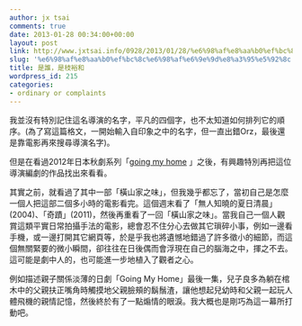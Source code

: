 ```yaml
---
author: jx tsai
comments: true
date: 2013-01-28 00:34:00+00:00
layout: post
link: http://www.jxtsai.info/0928/2013/01/28/%e6%98%af%e8%aa%b0%ef%bc%8c%e6%98%af%e6%9e%9d%e8%a3%95%e5%92%8c/
slug: '%e6%98%af%e8%aa%b0%ef%bc%8c%e6%98%af%e6%9e%9d%e8%a3%95%e5%92%8c'
title: 是誰，是枝裕和
wordpress_id: 215
categories:
- ordinary or complaints
---
```


我並沒有特別記住這名導演的名字，平凡的四個字，也不太知道如何排列它的順序。(為了寫這篇格文，一開始輸入自印象之中的名字，但一直出錯Orz，最後還是靠電影再來搜尋導演名字)。  
  
但是在看過2012年日本秋劇系列「[going my home](http://zh.wikipedia.org/wiki/Going_My_Home) 」之後，有興趣特別再把這位導演編劇的作品找出來看看。  
  
其實之前，就看過了其中一部「橫山家之味」，但我幾乎都忘了，當初自己是怎麼一個人把這部二個多小時的電影看完。這個週末看了「無人知曉的夏日清晨」(2004)、「奇蹟」(2011)，然後再重看了一回「橫山家之味」。當我自己一個人觀賞這類平實日常拍攝手法的電影，總會忍不住分心去做其它瑣碎小事，例如一邊看手機，或一邊打開其它網頁等，於是乎我也將遺憾地錯過了許多徵小的細節，而這個無關緊要的微小瞬間，卻往往在日後偶而會浮現在自己的腦海之中，揮之不去。這可能是劇中人的，也可能進一步地植入了觀者之心。  
  
例如描述親子關係淡薄的日劇「Going My Home」最後一集，兒子良多為躺在棺木中的父親扶正嘴角時觸摸地父親臉頰的鬍鬚渣，讓他想起兒幼時和父親一起玩人體飛機的親情記憶，然後終於有了一點煽情的眼淚。我大概也是剛巧為這一幕所打動吧。
